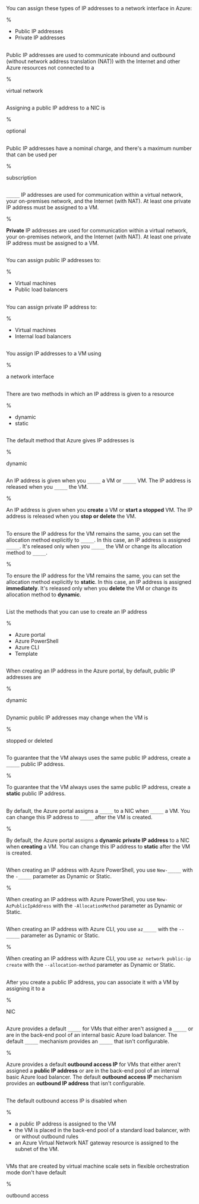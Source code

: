 ##

You can assign these types of IP addresses to a network interface in Azure:

%

- Public IP addresses
- Private IP addresses

##

Public IP addresses are used to communicate inbound and outbound (without network address translation (NAT)) with the Internet and other Azure resources not connected to a

%

virtual network

##

Assigning a public IP address to a NIC is

%

optional

##

Public IP addresses have a nominal charge, and there's a maximum number that can be used per

%

subscription

##

`_____` IP addresses are used for communication within a virtual network, your on-premises network, and the Internet (with NAT). At least one private IP address must be assigned to a VM. 

%

**Private** IP addresses are used for communication within a virtual network, your on-premises network, and the Internet (with NAT). At least one private IP address must be assigned to a VM. 

##

You can assign public IP addresses to:

%

- Virtual machines
- Public load balancers


##

You can assign private IP address to:

%

- Virtual machines
- Internal load balancers

##

You assign IP addresses to a VM using

%

a network interface

##

There are two methods in which an IP address is given to a resource

%

- dynamic
- static

##

The default method that Azure gives IP addresses is

%

dynamic

##

An IP address is given when you `_____` a VM or `_____` VM. The IP address is released when you `_____` the VM.

%

An IP address is given when you **create** a VM or **start a stopped** VM. The IP address is released when you **stop or delete** the VM.

##

To ensure the IP address for the VM remains the same, you can set the allocation method explicitly to `_____`. In this case, an IP address is assigned `_____`. It's released only when you `_____` the VM or change its allocation method to `_____`.

%

To ensure the IP address for the VM remains the same, you can set the allocation method explicitly to **static**. In this case, an IP address is assigned **immediately**. It's released only when you **delete** the VM or change its allocation method to **dynamic**.

##

List the methods that you can use to create an IP address

%

- Azure portal
- Azure PowerShell
- Azure CLI
- Template

##

When creating an IP address in the Azure portal, by default, public IP addresses are

%

dynamic

##

Dynamic public IP addresses may change when the VM is

%

stopped or deleted

##

To guarantee that the VM always uses the same public IP address, create a `_____` public IP address.

%

To guarantee that the VM always uses the same public IP address, create a **static** public IP address.

##

By default, the Azure portal assigns a `_____` to a NIC when `_____` a VM. You can change this IP address to `_____` after the VM is created.

%

By default, the Azure portal assigns a **dynamic private IP address** to a NIC when **creating** a VM. You can change this IP address to **static** after the VM is created.

##

When creating an IP address with Azure PowerShell, you use `New-_____` with the `-_____` parameter as Dynamic or Static.

%

When creating an IP address with Azure PowerShell, you use `New-AzPublicIpAddress` with the `-AllocationMethod` parameter as Dynamic or Static.

##

When creating an IP address with Azure CLI, you use `az_____` with the `--_____` parameter as Dynamic or Static.

%

When creating an IP address with Azure CLI, you use `az network public-ip create` with the `--allocation-method` parameter as Dynamic or Static.

##

After you create a public IP address, you can associate it with a VM by assigning it to a

%

NIC

##

Azure provides a default `_____` for VMs that either aren't assigned a `_____` or are in the back-end pool of an internal basic Azure load balancer. The default `_____` mechanism provides an `_____` that isn't configurable.

%

Azure provides a default **outbound access IP** for VMs that either aren't assigned a **public IP address** or are in the back-end pool of an internal basic Azure load balancer. The default **outbound access IP** mechanism provides an **outbound IP address** that isn't configurable.


##

The default outbound access IP is disabled when

%

- a public IP address is assigned to the VM
- the VM is placed in the back-end pool of a standard load balancer, with or without outbound rules
- an Azure Virtual Network NAT gateway resource is assigned to the subnet of the VM.

##

VMs that are created by virtual machine scale sets in flexible orchestration mode don't have default

%

outbound access
